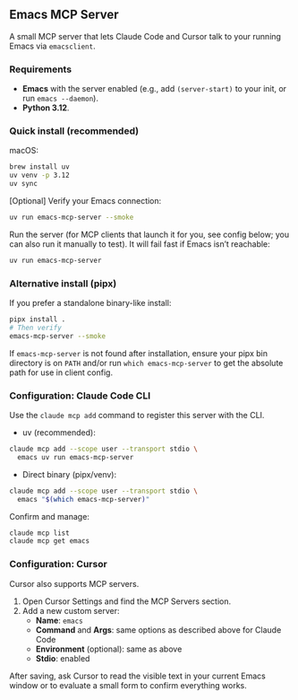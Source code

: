## Emacs MCP Server

A small MCP server that lets Claude Code and Cursor talk to your running Emacs via `emacsclient`.

### Requirements
- **Emacs** with the server enabled (e.g., add `(server-start)` to your init, or run `emacs --daemon`).
- **Python 3.12**.

### Quick install (recommended)
macOS:
```bash
brew install uv
uv venv -p 3.12
uv sync
```

[Optional] Verify your Emacs connection:
```bash
uv run emacs-mcp-server --smoke
```

Run the server (for MCP clients that launch it for you, see config below; you can also run it manually to test). It will fail fast if Emacs isn’t reachable:
```bash
uv run emacs-mcp-server
```

### Alternative install (pipx)
If you prefer a standalone binary-like install:
```bash
pipx install .
# Then verify
emacs-mcp-server --smoke
```
If `emacs-mcp-server` is not found after installation, ensure your pipx bin directory is on `PATH` and/or run `which emacs-mcp-server` to get the absolute path for use in client config.

### Configuration: Claude Code CLI
Use the `claude mcp add` command to register this server with the CLI.

- uv (recommended):
```bash
claude mcp add --scope user --transport stdio \
  emacs uv run emacs-mcp-server
```

- Direct binary (pipx/venv):
```bash
claude mcp add --scope user --transport stdio \
  emacs "$(which emacs-mcp-server)"
```

Confirm and manage:
```bash
claude mcp list
claude mcp get emacs
```

### Configuration: Cursor
Cursor also supports MCP servers.

1) Open Cursor Settings and find the MCP Servers section.
2) Add a new custom server:
   - **Name**: `emacs`
   - **Command** and **Args**: same options as described above for Claude Code
   - **Environment** (optional): same as above
   - **Stdio**: enabled

After saving, ask Cursor to read the visible text in your current Emacs window or to evaluate a small form to confirm everything works.

